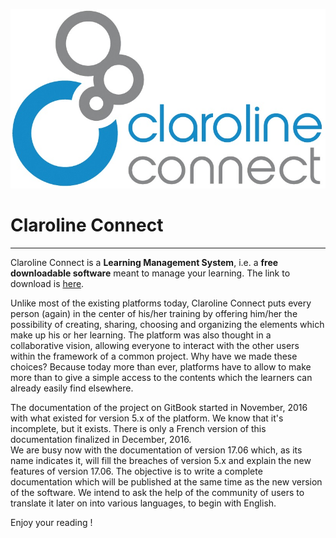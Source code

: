 ![](images/Logo_Claroline.png)

# Claroline Connect

---

Claroline Connect is a **Learning Management System**, i.e. a **free downloadable software** meant to manage your learning. The link to download is [here](http://www.claroline.net/type/download).

Unlike most of the existing platforms today, Claroline Connect puts every person \(again\) in the center of his/her training by offering him/her the possibility of creating, sharing, choosing and organizing the elements which make up his or her learning. The platform was also thought in a collaborative vision, allowing everyone to interact with the other users within the framework of a common project. Why have we made these choices? Because today more than ever, platforms have to allow to make more than to give a simple access to the contents which the learners can already easily find elsewhere.

The documentation of the project on GitBook started in November, 2016 with what existed for version 5.x of the platform. We know that it's incomplete, but it exists. There is only a French version of this documentation finalized in December, 2016.  
We are busy now with the documentation of version 17.06 which, as its name indicates it, will fill the breaches of version 5.x and explain the new features of version 17.06. The objective is to write a complete documentation which will be published at the same time as the new version of the software. We intend to ask the help of the community of users to translate it later on into various languages, to begin with English.

Enjoy your reading !

